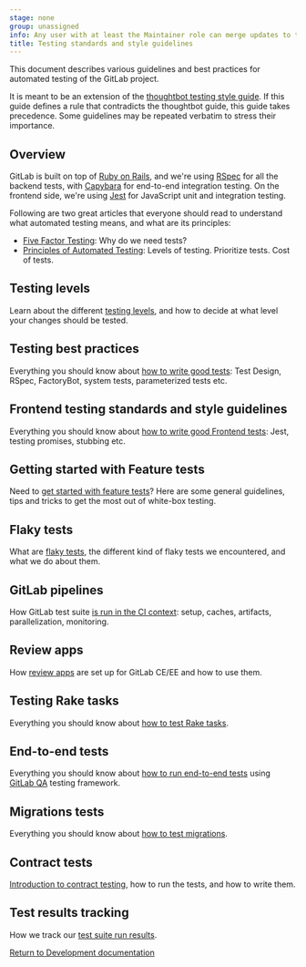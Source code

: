 ```yaml
---
stage: none
group: unassigned
info: Any user with at least the Maintainer role can merge updates to this content. For details, see https://docs.gitlab.com/development/development_processes/#development-guidelines-review.
title: Testing standards and style guidelines
---
```


This document describes various guidelines and best practices for automated
testing of the GitLab project.

It is meant to be an extension of the
[thoughtbot testing style guide](https://github.com/thoughtbot/guides/tree/master/testing-rspec). If
this guide defines a rule that contradicts the thoughtbot guide, this guide
takes precedence. Some guidelines may be repeated verbatim to stress their
importance.

## Overview

GitLab is built on top of [Ruby on Rails](https://rubyonrails.org/), and we're using [RSpec](https://github.com/rspec/rspec-rails#feature-specs) for all
the backend tests, with [Capybara](https://github.com/teamcapybara/capybara) for end-to-end integration testing.
On the frontend side, we're using [Jest](https://jestjs.io/) for JavaScript unit and
integration testing.

Following are two great articles that everyone should read to understand what
automated testing means, and what are its principles:

- [Five Factor Testing](https://madeintandem.com/blog/five-factor-testing/): Why do we need tests?
- [Principles of Automated Testing](https://www.lihaoyi.com/post/PrinciplesofAutomatedTesting.html): Levels of testing. Prioritize tests. Cost of tests.

## Testing levels

Learn about the different [testing levels](testing_levels.md), and how to decide at what level your
changes should be tested.

## Testing best practices

Everything you should know about [how to write good tests](best_practices.md): Test Design, RSpec, FactoryBot,
system tests, parameterized tests etc.

## Frontend testing standards and style guidelines

Everything you should know about [how to write good Frontend tests](frontend_testing.md): Jest,
testing promises, stubbing etc.

## Getting started with Feature tests

Need to [get started with feature tests](frontend_testing.md#get-started-with-feature-tests)? Here are some general guidelines,
tips and tricks to get the most out of white-box testing.

## Flaky tests

What are [flaky tests](flaky_tests.md), the different kind of flaky tests we encountered, and what
we do about them.

## GitLab pipelines

How GitLab test suite [is run in the CI context](../pipelines/_index.md): setup, caches, artifacts,
parallelization, monitoring.

## Review apps

How [review apps](review_apps.md) are set up for GitLab CE/EE and how to use them.

## Testing Rake tasks

Everything you should know about [how to test Rake tasks](testing_rake_tasks.md).

## End-to-end tests

Everything you should know about [how to run end-to-end tests](end_to_end/_index.md) using
[GitLab QA](https://gitlab.com/gitlab-org/gitlab-qa) testing framework.

## Migrations tests

Everything you should know about [how to test migrations](testing_migrations_guide.md).

## Contract tests

[Introduction to contract testing](contract/_index.md), how to run the tests, and how to write them.

## Test results tracking

How we track our [test suite run results](test_results_tracking.md).

[Return to Development documentation](../_index.md)
